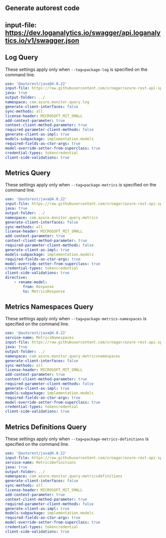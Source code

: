 ## Generate autorest code
## input-file: https://dev.loganalytics.io/swagger/api.loganalytics.io/v1/swagger.json

## Log Query 
These settings apply only when `--tag=package-log` is specified on the command line.

``` yaml $(tag) == 'package-log'
use: '@autorest/java@4.0.22'
input-file: https://raw.githubusercontent.com/srnagar/azure-rest-api-specs/azmon-query-swagger/specification/operationalinsights/data-plane/Microsoft.OperationalInsights/preview/2021-05-19_Preview/OperationalInsights.json
java: true
output-folder: ../
namespace: com.azure.monitor.query.log
generate-client-interfaces: false
sync-methods: all
license-header: MICROSOFT_MIT_SMALL
add-context-parameter: true
context-client-method-parameter: true
required-parameter-client-methods: false 
generate-client-as-impl: true
models-subpackage: implementation.models
required-fields-as-ctor-args: true
model-override-setter-from-superclass: true
credential-types: tokencredential
client-side-validations: true
```

## Metrics Query
These settings apply only when `--tag=package-metrics` is specified on the command line.

``` yaml $(tag) == 'package-metrics'
use: '@autorest/java@4.0.22'
input-file: https://raw.githubusercontent.com/srnagar/azure-rest-api-specs/azmon-query-swagger/specification/monitor/resource-manager/Microsoft.Insights/preview/2017-05-01-preview/metrics_API.json
java: true
output-folder: ../
namespace: com.azure.monitor.query.metrics
generate-client-interfaces: false
sync-methods: all
license-header: MICROSOFT_MIT_SMALL
add-context-parameter: true
context-client-method-parameter: true
required-parameter-client-methods: false 
generate-client-as-impl: true
models-subpackage: implementation.models
required-fields-as-ctor-args: true
model-override-setter-from-superclass: true
credential-types: tokencredential
client-side-validations: true
directive:
    - rename-model:
        from: Response
        to: MetricsResponse
```

## Metrics Namespaces Query
These settings apply only when `--tag=package-metrics-namespaces` is specified on the command line.

``` yaml $(tag) == 'package-metrics-namespaces'
use: '@autorest/java@4.0.22'
service-name: MetricsNamespaces
input-file: https://raw.githubusercontent.com/srnagar/azure-rest-api-specs/azmon-query-swagger/specification/monitor/resource-manager/Microsoft.Insights/preview/2017-12-01-preview/metricNamespaces_API.json
java: true
output-folder: ../
namespace: com.azure.monitor.query.metricsnamespaces
generate-client-interfaces: false
sync-methods: all
license-header: MICROSOFT_MIT_SMALL
add-context-parameter: true
context-client-method-parameter: true
required-parameter-client-methods: false 
generate-client-as-impl: true
models-subpackage: implementation.models
required-fields-as-ctor-args: true
model-override-setter-from-superclass: true
credential-types: tokencredential
client-side-validations: true
```

## Metrics Definitions Query
These settings apply only when `--tag=package-metrics-definitions` is specified on the command line.

``` yaml $(tag) == 'package-metrics-definitions'
use: '@autorest/java@4.0.22'
input-file: https://raw.githubusercontent.com/srnagar/azure-rest-api-specs/azmon-query-swagger/specification/monitor/resource-manager/Microsoft.Insights/preview/2017-05-01-preview/metricDefinitions_API.json
service-name: MetricsDefinitions
java: true
output-folder: ../
namespace: com.azure.monitor.query.metricsdefinitions
generate-client-interfaces: false
sync-methods: all
license-header: MICROSOFT_MIT_SMALL
add-context-parameter: true
context-client-method-parameter: true
required-parameter-client-methods: false 
generate-client-as-impl: true
models-subpackage: implementation.models
required-fields-as-ctor-args: true
model-override-setter-from-superclass: true
credential-types: tokencredential
client-side-validations: true
```
